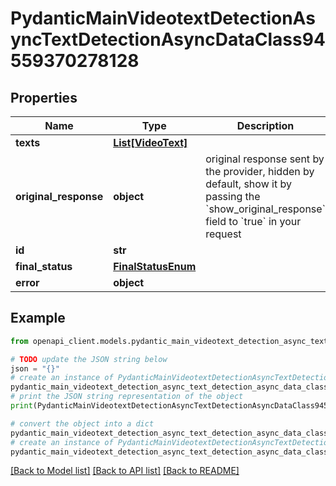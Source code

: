 # PydanticMainVideotextDetectionAsyncTextDetectionAsyncDataClass94559370278128


## Properties

Name | Type | Description | Notes
------------ | ------------- | ------------- | -------------
**texts** | [**List[VideoText]**](VideoText.md) |  | [optional] 
**original_response** | **object** | original response sent by the provider, hidden by default, show it by passing the &#x60;show_original_response&#x60; field to &#x60;true&#x60; in your request | [optional] 
**id** | **str** |  | 
**final_status** | [**FinalStatusEnum**](FinalStatusEnum.md) |  | 
**error** | **object** |  | [optional] 

## Example

```python
from openapi_client.models.pydantic_main_videotext_detection_async_text_detection_async_data_class94559370278128 import PydanticMainVideotextDetectionAsyncTextDetectionAsyncDataClass94559370278128

# TODO update the JSON string below
json = "{}"
# create an instance of PydanticMainVideotextDetectionAsyncTextDetectionAsyncDataClass94559370278128 from a JSON string
pydantic_main_videotext_detection_async_text_detection_async_data_class94559370278128_instance = PydanticMainVideotextDetectionAsyncTextDetectionAsyncDataClass94559370278128.from_json(json)
# print the JSON string representation of the object
print(PydanticMainVideotextDetectionAsyncTextDetectionAsyncDataClass94559370278128.to_json())

# convert the object into a dict
pydantic_main_videotext_detection_async_text_detection_async_data_class94559370278128_dict = pydantic_main_videotext_detection_async_text_detection_async_data_class94559370278128_instance.to_dict()
# create an instance of PydanticMainVideotextDetectionAsyncTextDetectionAsyncDataClass94559370278128 from a dict
pydantic_main_videotext_detection_async_text_detection_async_data_class94559370278128_form_dict = pydantic_main_videotext_detection_async_text_detection_async_data_class94559370278128.from_dict(pydantic_main_videotext_detection_async_text_detection_async_data_class94559370278128_dict)
```
[[Back to Model list]](../README.md#documentation-for-models) [[Back to API list]](../README.md#documentation-for-api-endpoints) [[Back to README]](../README.md)


